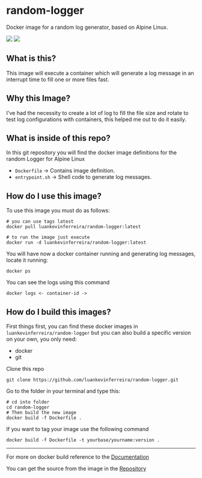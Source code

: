 # random-logger

Docker image for a random log generator, based on Alpine Linux.

[![](https://images.microbadger.com/badges/version/luankevinferreira/random-logger.svg)](https://microbadger.com/images/luankevinferreira/random-logger "Get your own version badge on microbadger.com")
[![](https://images.microbadger.com/badges/image/luankevinferreira/random-logger.svg)](https://microbadger.com/images/luankevinferreira/random-logger "Get your own image badge on microbadger.com")

## What is this?
This image will execute a container which will generate a log message in an interrupt time to fill one or more files fast.

## Why this Image?
I've had the necessity to create a lot of log to fill the file size and rotate to test log configurations with containers, this helped me out to do it easily.

## What is inside of this repo?
In this git repository you will find the docker image definitions for the random Logger for Alpine Linux

* `Dockerfile` -> Contains image definition.
* `entrypoint.sh` -> Shell code to generate log messages.

## How do I use this image?
To use this image you must do as follows:

```
# you can use tags latest
docker pull luankevinferreira/random-logger:latest

# to run the image just execute
docker run -d luankevinferreira/random-logger:latest
```

You will have now a docker container running and generating log messages, locate it running:

```
docker ps
```

You can see the logs using this command

```
docker logs <- container-id ->
```

## How do I build this images?
First things first, you can find these docker images in `luankevinferreira/random-logger`
but you can also build a specific version on your own, you only need:

- docker
- git

Clone this repo

`git clone https://github.com/luankevinferreira/random-logger.git`

Go to the folder in your terminal and type this:

```
# cd into folder
cd random-logger
# Then build the new image
docker build -f Dockerfile .
```

If you want to tag your image use the following command

```
docker build -f Dockerfile -t yourbase/yourname:version .
```
---
For more on docker build reference to the [Documentation](https://docs.docker.com/engine/reference/commandline/build/)

You can get the source from the image in the [Repository](https://github.com/luankevinferreira/random-logger)

